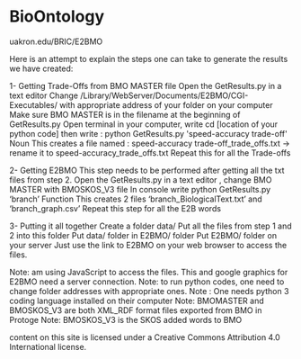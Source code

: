 # BioOntology
uakron.edu/BRIC/E2BMO 

Here is an attempt to explain the steps one can take to generate the results we have created: 

1- Getting Trade-Offs from BMO MASTER file
Open the GetResults.py in a text editor 
Change /Library/WebServer/Documents/E2BMO/CGI-Executables/   with appropriate address of your folder on your computer
Make sure BMO MASTER  is in the filename at the beginning of GetResults.py
Open terminal in your computer, 
write  cd [location of your python code] 
then write : python GetResults.py 'speed-accuracy trade-off' Noun
This creates a file named : speed-accuracy trade-off_trade_offs.txt   -> rename it to speed-accuracy_trade_offs.txt
Repeat this for all the Trade-offs


2- Getting E2BMO
This step needs to be performed after getting all the txt files from step 2.
Open the GetResults.py in a text editor , change BMO MASTER  with  BMOSKOS_V3 file
In console write  python GetResults.py ‘branch’ Function 
This creates 2 files  ‘branch_BiologicalText.txt’ and ‘branch_graph.csv’
Repeat this step for all the E2B words


3- Putting it all together
Create a folder data/
Put all the files from step 1 and 2 into this folder 
Put data/ folder in E2BMO/ folder
Put E2BMO/ folder on your server
Just use the link to E2BMO on your web browser to access the files.

Note: am using JavaScript to access the files. This and  google graphics for E2BMO need a server connection.
Note: to run python codes, one need to change folder addresses with appropriate ones. 
Note : One needs python 3 coding language installed on their computer 
Note: BMOMASTER and BMOSKOS_V3 are both XML_RDF format files exported from BMO in Protoge 
Note: BMOSKOS_V3 is the SKOS added words to BMO

content on this site is licensed under a Creative Commons Attribution 4.0 International license. 
